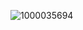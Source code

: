 ![1000035694](https://github.com/FUJIWARAN0M0K0U/FUJIWARAN0M0K0U/assets/170778538/3a6bffff-a51e-4e08-8985-ef3a5743f3f1)
